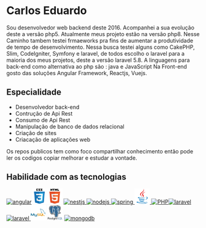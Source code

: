 # Carlos Eduardo
<p>
 Sou desenvolvedor web backend deste 2016. Acompanhei a sua evolução deste a versão php5. Atualmente meus projeto estão na versão php8. Nesse Caminho tambem testei frmaeworks pra fins de aumentar a produtividade de tempo de desenvolvimento. Nessa busca testei alguns como CakePHP, Slim, CodeIgniter, Symfony e laravel, de todos escolho o laravel para a maioria dos meus projetos, deste a versão laravel 5.8. A linguagens para back-end como  alternativa ao php são : java e JavaScript Na Front-end gosto das soluções Angular Framework, Reactjs, Vuejs.
 </p>
 
 ## Especialidade

- Desenvolvedor back-end
- Contrução de Api Rest
- Consumo de Api Rest 
- Manipulação de banco de dados relacional
- Criação de sites
- Criacação de aplicações web
  
<p> Os repos publicos tem como foco compartilhar conhecimento então pode ler os codigos copiar melhorar e estudar a vontade.</p>

## Habilidade com as tecnologias
 <p align="left"> <a href="https://angular.io" target="_blank" rel="noreferrer"><img src="https://angular.io/assets/images/logos/angular/angular.svg" alt="angular" width="40" height="40"/></a><a href="https://www.w3c.br/" target="_blank" rel="noreferrer"><img src="https://raw.githubusercontent.com/devicons/devicon/master/icons/css3/css3-original-wordmark.svg" alt="css3" width="40" height="40"/></a><a href="https://www.w3.org/html/" target="_blank" rel="noreferrer"><img src="https://raw.githubusercontent.com/devicons/devicon/master/icons/html5/html5-original-wordmark.svg" alt="html5" width="40" height="40"/></a> <a href="https://www.nestjs.com" target="_blank" rel="noreferrer"> <img src="https://www.vectorlogo.zone/logos/nestjs/nestjs-icon.svg" alt="nestjs" width="40" height="40"/></a><a href="https://www.nodejs.com" target="_blank" rel="noreferrer"> <img src="https://www.vectorlogo.zone/logos/nodejs/nodejs-icon.svg" alt="nodejs" width="40" height="40"/></a><a href="https://spring.io/" target="_blank" rel="noreferrer"> <img src="https://www.vectorlogo.zone/logos/springio/springio-icon.svg" alt="spring" width="40" height="40"/> </a><a href="https://www.java.com" target="_blank" rel="noreferrer"> <img src="https://raw.githubusercontent.com/devicons/devicon/master/icons/java/java-original.svg" alt="Java"  width="40" height="40"/></a><a href="https://www.php.net" target="_blank" rel="noreferrer"> <img src="https://www.vectorlogo.zone/logos/php/php-icon.svg" alt="PHP" width="40" height="40"/></a><a href="https://www.laravel.com/" target="_blank" rel="noreferrer"><img src="https://www.vectorlogo.zone/logos/laravel/laravel-icon.svg" alt="laravel" width="40" height="40"/></a>   <a href="https://www.laravel.com/" target="_blank" rel="noreferrer"><img src="https://www.vectorlogo.zone/logos/symfony/symfony-icon.svg" alt="laravel" width="40" height="40"/></a><a href="https://www.mysql.com/" target="_blank" rel="noreferrer"> <img src="https://raw.githubusercontent.com/devicons/devicon/master/icons/mysql/mysql-original-wordmark.svg" alt="mysql" width="40" height="40"/></a> <a href="https://www.postgresql.org" target="_blank" rel="noreferrer"> <img src="https://raw.githubusercontent.com/devicons/devicon/master/icons/postgresql/postgresql-original-wordmark.svg" alt="postgresql" width="40" height="40"/></a> <a href="https://www.mongodb.com" target="_blank" rel="noreferrer"><img src="https://www.vectorlogo.zone/logos/mongodb/mongodb-icon.svg" alt="mongodb" width="40" height="40"/></a>  </p>
